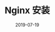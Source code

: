 ---
title: "Nginx 安装"
layout: post
categories: nginx
date: 2019-07-19
updated: 2019-07-22
comments: true
---